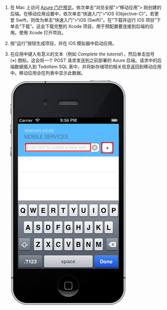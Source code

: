 
1. 在 Mac 上访问 [Azure 门户预览]。依次单击“浏览全部”>“移动应用”> 刚创建的后端。在移动应用设置中，依次单击“快速入门”>“iOS (Objective-C)”。若更爱 Swift，则改为单击“快速入门”>“iOS (Swift)”。在“下载并运行 iOS 项目”下单击“下载”。这会下载完整的 Xcode 项目，用于预配置要连接到后端的应用。使用 Xcode 打开项目。

2. 按“运行”按钮生成项目，并在 iOS 模拟器中启动应用。
3. 在应用中键入有意义的文本（例如 *Complete the tutorial*），然后单击加号 (**+**) 图标。这会将一个 POST 请求发送到之前部署的 Azure 后端。请求中的后端数据插入到 TodoItem SQL 表中，并将新存储项的相关信息返回到移动应用中。移动应用会在列表中显示此数据。

    ![在 iOS 上运行的快速启动应用](./media/app-service-mobile-ios-quickstart/mobile-quickstart-startup-ios.png)  

[Azure 门户预览]: https://portal.azure.cn/

<!---HONumber=Mooncake_1219_2016-->